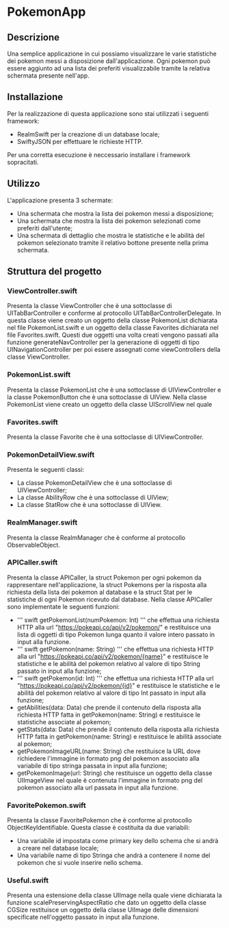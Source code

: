 # PokemonApp

## Descrizione

Una semplice applicazione in cui possiamo visualizzare le varie statistiche dei pokemon messi a disposizione dall'applicazione.
Ogni pokemon può essere aggiunto ad una lista dei preferiti visualizzabile tramite la relativa schermata presente nell'app.

## Installazione
Per la realizzazione di questa applicazione sono stai utilizzati i seguenti framework: 
* RealmSwift per la creazione di un database locale;
* SwiftyJSON per effettuare le richieste HTTP.

Per una corretta esecuzione è neccessario installare i framework sopracitati.

## Utilizzo
L'applicazione presenta 3 schermate:
* Una schermata che mostra la lista dei pokemon messi a disposizione;
* Una schermata che mostra la lista dei pokemon selezionati come preferiti dall'utente;
* Una schermata di dettaglio che mostra le statistiche e le abilità del pokemon selezionato tramite il relativo bottone presente nella prima schermata.

## Struttura del progetto

### ViewController.swift
Presenta la classe ViewController che è una sottoclasse di UITabBarController e conforme al protocollo UITabBarControllerDelegate.
In questa classe viene creato un oggetto della classe PokemonList dichiarata nel file PokemonList.swift e un oggetto della classe Favorites dichiarata
nel file Favorites.swift. Questi due oggetti una volta creati vengono passati alla funzione generateNavController per la generazione di oggetti
di tipo UINavigationController per poi essere assegnati come viewControllers della classe ViewController.

### PokemonList.swift
Presenta la classe PokemonList che è una sottoclasse di UIViewController e la classe PokemonButton che è una sottoclasse di UIView.
Nella classe PokemonList viene creato un oggetto della classe UIScrollView nel quale 


### Favorites.swift
Presenta la classe Favorite che è una sottoclasse di UIViewController.


### PokemonDetailView.swift
Presenta le seguenti classi:
* La classe PokemonDetailView che è una sottoclasse di UIViewController;
* La classe AbilityRow che è una sottoclasse di UIView;
* La classe StatRow che è una sottoclasse di UIView.



### RealmManager.swift
Presenta la classe RealmManager che è conforme al protocollo ObservableObject.


### APICaller.swift
Presenta la classe APICaller, la struct Pokemon per ogni pokemon da rappresentare nell'applicazione, la struct Pokemons per la risposta alla richiesta della lista dei pokemon al database e la struct Stat per le statistiche di ogni Pokemon ricevuto dal database.
Nella classe APICaller sono implementate le seguenti funzioni:
* ''' swift getPokemonList(numPokemon: Int) ''' che effettua una richiesta HTTP alla url "https://pokeapi.co/api/v2/pokemon/" e restituisce una lista di oggetti di tipo Pokemon lunga quanto il valore intero passato in input alla funzione. 
* ''' swift getPokemon(name: String) ''' che effettua una richiesta HTTP alla url "https://pokeapi.co/api/v2/pokemon/{name}" e restituisce le statistiche e le abilità del pokemon relativo al valore di tipo String passato in input alla funzione;
* ''' swift getPokemon(id: Int) ''' che effettua una richiesta HTTP alla url "https://pokeapi.co/api/v2/pokemon/{id}" e restituisce le statistiche e le abilità del pokemon relativo al valore di tipo Int passato in input alla funzione;
* getAbilities(data: Data) che prende il contenuto della risposta alla richiesta HTTP fatta in getPokemon(name: String) e restituisce le statistiche associate al pokemon;
* getStats(data: Data) che prende il contenuto della risposta alla richiesta HTTP fatta in getPokemon(name: String) e restituisce le abilità associate al pokemon;
* getPokemonImageURL(name: String) che restituisce la URL dove richiedere l'immagine in formato png del pokemon associato alla variabile di tipo stringa passata in input alla funzione;
* getPokemonImage(url: String) che restituisce un oggetto della classe UIImageView nel quale è contenuta l'immagine in formato png del pokemon associato alla url passata in input alla funzione.


### FavoritePokemon.swift
Presenta la classe FavoritePokemon che è conforme al protocollo ObjectKeyIdentifiable.
Questa classe è costituita da due variabili: 
* Una variabile id impostata come primary key dello schema che si andrà a creare nel database locale;
* Una variabile name di tipo Stringa che andrà a contenere il nome del pokemon che si vuole inserire nello schema.


### Useful.swift
Presenta una estensione della classe UIImage nella quale viene dichiarata la funzione scalePreservingAspectRatio che dato un oggetto della classe CGSize restituisce un oggetto della classe UIImage delle dimensioni specificate nell'oggetto passato in input alla funzione.



